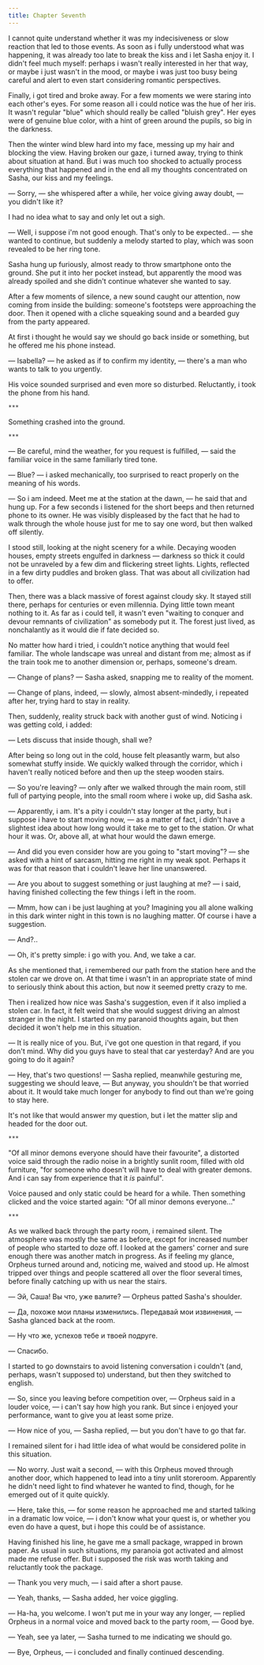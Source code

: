 ```yaml
---
title: Chapter Seventh
---
```


I cannot quite understand whether it was my indecisiveness or slow reaction that
led to those events. As soon as i fully understood what was happening, it was
already too late to break the kiss and i let Sasha enjoy it. I didn't feel much
myself: perhaps i wasn't really interested in her that way, or maybe i just
wasn't in the mood, or maybe i was just too busy being careful and alert to even
start considering romantic perspectives.

Finally, i got tired and broke away. For a few moments we were staring into each
other's eyes. For some reason all i could notice was the hue of her iris. It
wasn't regular "blue" which should really be called "bluish grey". Her eyes were
of genuine blue color, with a hint of green around the pupils, so big in the
darkness.

Then the winter wind blew hard into my face, messing up my hair and blocking the
view. Having broken our gaze, i turned away, trying to think about situation at
hand. But i was much too shocked to actually process everything that happened
and in the end all my thoughts concentrated on Sasha, our kiss and my feelings.

— Sorry, — she whispered after a while, her voice giving away doubt, — you
didn't like it?

I had no idea what to say and only let out a sigh.

— Well, i suppose i'm not good enough. That's only to be expected.. — she wanted
to continue, but suddenly a melody started to play, which was soon revealed to
be her ring tone.

Sasha hung up furiously, almost ready to throw smartphone onto the ground. She
put it into her pocket instead, but apparently the mood was already spoiled and
she didn't continue whatever she wanted to say.

After a few moments of silence, a new sound caught our attention, now coming
from inside the building: someone's footsteps were approaching the door. Then it
opened with a cliche squeaking sound and a bearded guy from the party appeared.

At first i thought he would say we should go back inside or something, but he
offered me his phone instead.

— Isabella? — he asked as if to confirm my identity, — there's a man who wants
to talk to you urgently.

His voice sounded surprised and even more so disturbed. Reluctantly, i took the
phone from his hand.

    ***

Something crashed into the ground.

    ***

— Be careful, mind the weather, for you request is fulfilled, — said the
familiar voice in the same familiarly tired tone.

— Blue? — i asked mechanically, too surprised to react properly on the meaning
of his words.

— So i am indeed. Meet me at the station at the dawn, — he said that and hung
up. For a few seconds i listened for the short beeps and then returned phone to
its owner. He was visibly displeased by the fact that he had to walk through the
whole house just for me to say one word, but then walked off silently.

I stood still, looking at the night scenery for a while. Decaying wooden houses,
empty streets engulfed in darkness — darkness so thick it could not be unraveled
by a few dim and flickering street lights. Lights, reflected in a few dirty
puddles and broken glass. That was about all civilization had to offer.

Then, there was a black massive of forest against cloudy sky. It stayed still
there, perhaps for centuries or even millennia. Dying little town meant nothing
to it. As far as i could tell, it wasn't even "waiting to conquer and devour
remnants of civilization" as somebody put it. The forest just lived, as
nonchalantly as it would die if fate decided so.

No matter how hard i tried, i couldn't notice anything that would feel
familiar. The whole landscape was unreal and distant from me; almost as if the
train took me to another dimension or, perhaps, someone's dream.

— Change of plans? — Sasha asked, snapping me to reality of the moment.

— Change of plans, indeed, — slowly, almost absent-mindedly, i repeated after
her, trying hard to stay in reality.

Then, suddenly, reality struck back with another gust of wind. Noticing i was
getting cold, i added:

— Lets discuss that inside though, shall we?

After being so long out in the cold, house felt pleasantly warm, but also
somewhat stuffy inside. We quickly walked through the corridor, which i haven't
really noticed before and then up the steep wooden stairs.

— So you're leaving? — only after we walked through the main room, still full of
partying people, into the small room where i woke up, did Sasha ask.

— Apparently, i am. It's a pity i couldn't stay longer at the party, but i
suppose i have to start moving now, — as a matter of fact, i didn't have a
slightest idea about how long would it take me to get to the station. Or what
hour it was. Or, above all, at what hour would the dawn emerge.

— And did you even consider how are you going to "start moving"? — she asked
with a hint of sarcasm, hitting me right in my weak spot. Perhaps it was for
that reason that i couldn't leave her line unanswered.

— Are you about to suggest something or just laughing at me? — i said, having
finished collecting the few things i left in the room.

— Mmm, how can i be just laughing at you? Imagining you all alone walking in
this dark winter night in this town is no laughing matter. Of course i have a
suggestion.

— And?..

— Oh, it's pretty simple: i go with you. And, we take a car.

As she mentioned that, i remembered our path from the station here and the
stolen car we drove on. At that time i wasn't in an appropriate state of mind to
seriously think about this action, but now it seemed pretty crazy to me.

Then i realized how nice was Sasha's suggestion, even if it also implied a
stolen car. In fact, it felt weird that she would suggest driving an almost
stranger in the night. I started on my paranoid thoughts again, but then decided
it won't help me in this situation.

— It is really nice of you. But, i've got one question in that regard, if you
don't mind. Why did you guys have to steal that car yesterday? And are you going
to do it again?

— Hey, that's two questions! — Sasha replied, meanwhile gesturing me, suggesting
we should leave, — But anyway, you shouldn't be that worried about it. It would
take much longer for anybody to find out than we're going to stay here.

It's not like that would answer my question, but i let the matter slip and
headed for the door out.

    ***

"Of all minor demons everyone should have their favourite", a distorted voice
said through the radio noise in a brightly sunlit room, filled with old
furniture, "for someone who doesn't will have to deal with greater demons. And i
can say from experience that it *is* painful".

Voice paused and only static could be heard for a while. Then something clicked
and the voice started again: "Of all minor demons everyone..."

    ***

As we walked back through the party room, i remained silent. The atmosphere was
mostly the same as before, except for increased number of people who started to
doze off. I looked at the gamers' corner and sure enough there was another match
in progress. As if feeling my glance, Orpheus turned around and, noticing me,
waived and stood up. He almost tripped over things and people scattered all over
the floor several times, before finally catching up with us near the stairs.

— Эй, Саша! Вы что, уже валите? — Orpheus patted Sasha's shoulder.

— Да, похоже мои планы изменились. Передавай мои извинения, — Sasha glanced back
at the room.

— Ну что же, успехов тебе и твоей подруге.

— Спасибо.

I started to go downstairs to avoid listening conversation i couldn't (and,
perhaps, wasn't supposed to) understand, but then they switched to english.

— So, since you leaving before competition over, — Orpheus said in a louder
voice, — i can't say how high you rank. But since i enjoyed your performance,
want to give you at least some prize.

— How nice of you, — Sasha replied, — but you don't have to go that far.

I remained silent for i had little idea of what would be considered polite in
this situation.

— No worry. Just wait a second, — with this Orpheus moved through another door,
which happened to lead into a tiny unlit storeroom. Apparently he didn't need
light to find whatever he wanted to find, though, for he emerged out of it quite
quickly.

— Here, take this, — for some reason he approached me and started talking in a
dramatic low voice, — i don't know what your quest is, or whether you even do
have a quest, but i hope this could be of assistance.

Having finished his line, he gave me a small package, wrapped in brown paper. As
usual in such situations, my paranoia got activated and almost made me refuse
offer. But i supposed the risk was worth taking and reluctantly took the
package.

— Thank you very much, — i said after a short pause.

— Yeah, thanks, — Sasha added, her voice giggling.

— Ha-ha, you welcome. I won't put me in your way any longer, — replied Orpheus
in a normal voice and moved back to the party room, — Good bye.

— Yeah, see ya later, — Sasha turned to me indicating we should go.

— Bye, Orpheus, — i concluded and finally continued descending.
